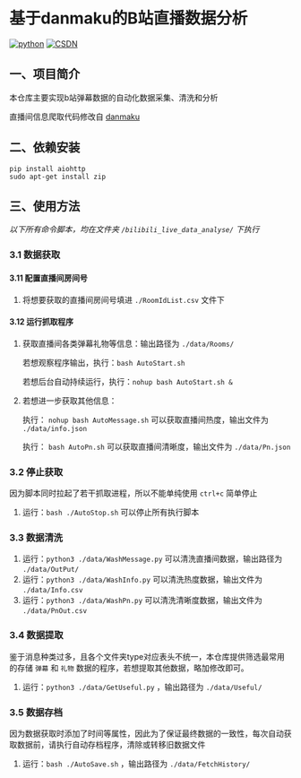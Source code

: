 # 基于danmaku的B站直播数据分析

[![python](https://img.shields.io/badge/python-%3E=3.7.x-green.svg)](https://www.python.org/)
[![CSDN](https://img.shields.io/badge/CSDN-%E5%92%B8%E9%B1%BC%E5%92%B8-66ccff)](https://blog.csdn.net/qq_43724306)

<!-- ![GitHub All Releases](https://img.shields.io/github/downloads/LittleSaltFish/bilibili_live_data_analyse/total) -->

## 一、项目简介

本仓库主要实现b站弹幕数据的自动化数据采集、清洗和分析

直播间信息爬取代码修改自 [danmaku](https://github.com/THMonster/danmaku)

## 二、依赖安装

```
pip install aiohttp
sudo apt-get install zip
```

## 三、使用方法

_以下所有命令脚本，均在文件夹 `/bilibili_live_data_analyse/` 下执行_

### 3.1 数据获取

#### 3.11 配置直播间房间号

1. 将想要获取的直播间房间号填进 `./RoomIdList.csv` 文件下

#### 3.12 运行抓取程序

1. 获取直播间各类弹幕礼物等信息：输出路径为 `./data/Rooms/`

   若想观察程序输出，执行：`bash AutoStart.sh` 

   若想后台自动持续运行，执行：`nohup bash AutoStart.sh &`
2. 若想进一步获取其他信息：

   执行： `nohup bash AutoMessage.sh` 可以获取直播间热度，输出文件为 `./data/info.json`

   执行： `bash AutoPn.sh` 可以获取直播间清晰度，输出文件为 `./data/Pn.json`

### 3.2 停止获取

因为脚本同时拉起了若干抓取进程，所以不能单纯使用  `ctrl+c` 简单停止

1. 运行：`bash ./AutoStop.sh` 可以停止所有执行脚本

### 3.3 数据清洗

1. 运行：`python3 ./data/WashMessage.py` 可以清洗直播间数据，输出路径为 `./data/OutPut/`
2. 运行：`python3 ./data/WashInfo.py` 可以清洗热度数据，输出文件为 `./data/Info.csv`
3. 运行：`python3 ./data/WashPn.py` 可以清洗清晰度数据，输出文件为 `./data/PnOut.csv`

### 3.4 数据提取

鉴于消息种类过多，且各个文件夹type对应表头不统一，本仓库提供筛选最常用的存储 `弹幕` 和 `礼物` 数据的程序，若想提取其他数据，略加修改即可。

1. 运行：`python3 ./data/GetUseful.py` ，输出路径为 `./data/Useful/`

### 3.5 数据存档

因为数据获取时添加了时间等属性，因此为了保证最终数据的一致性，每次自动获取数据前，请执行自动存档程序，清除或转移旧数据文件

1. 运行：`bash ./AutoSave.sh` ，输出路径为 `./data/FetchHistory/`
